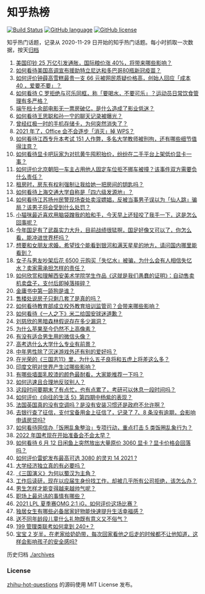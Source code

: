 # 知乎热榜
[![Build Status](https://github.com/ToWeLong/zhihu-hot-questions/workflows/CI/badge.svg)](https://github.com/ToWeLong/zhihu-hot-questions/actions)
[![GitHub language](https://img.shields.io/badge/language-golang-orange.svg)](https://golang.org/)
[![GitHub license](https://img.shields.io/github/license/ToWeLong/zhihu-hot-questions)](https://github.com/ToWeLong/zhihu-hot-questions/blob/main/LICENSE)

知乎热门话题，记录从 2020-11-29 日开始的知乎热门话题。每小时抓取一次数据，按天[归档](./archives)

<!-- BEGIN -->

1. [美国印钞 25 万亿引发通胀，国际粮价涨 40%，将带来哪些影响？](https://www.zhihu.com/question/464253751)
1. [如何看待美国高调宣布援助特立尼达和多巴哥80瓶新冠疫苗？](https://www.zhihu.com/question/465072169)
1. [如何评价钟薛高雪糕最贵一支 66 元被网民质疑价格高，创始人回应「成本 40 ，爱要不要」？](https://www.zhihu.com/question/465157262)
1. [如何看待 C 罗拒绝与可乐同框，称「要喝水，不要可乐」？运动员日常饮食管理有多严格？](https://www.zhihu.com/question/465112331)
1. [端午档十余部电影无一票房破亿，是什么造成了影业低迷？](https://www.zhihu.com/question/465092815)
1. [如何看待王思聪和孙一宁的聊天记录被曝光？](https://www.zhihu.com/question/465160470)
1. [曾经红极一时的手机存储卡，为何突然消失了？](https://www.zhihu.com/question/379697777)
1. [2021 年了，Office 会不会逐步「消灭」掉 WPS？](https://www.zhihu.com/question/460028327)
1. [如何看待江西专升本考试 151 人作弊，多名大学教师被刑拘，还有哪些细节值得注意？](https://www.zhihu.com/question/465076235)
1. [如何看待显卡吧玩家为对抗黄牛囤积抬价，纷纷在二手平台上架低价显卡一事？](https://www.zhihu.com/question/464735756)
1. [如何评价北京朝阳一车主占用他人固定车位拒不挪车被撞？该事件双方需要负什么责任？](https://www.zhihu.com/question/465097829)
1. [租房时，房东有权利强制让我给她一把房间的钥匙吗？](https://www.zhihu.com/question/462612155)
1. [如何看待上海交通大学自称是「四六级发源地」？](https://www.zhihu.com/question/464806294)
1. [如何看待江苏扬州民警现场查处卖淫嫖娼，反被当事男子误以为「仙人跳」骗局？该男子将会受到什么处罚？](https://www.zhihu.com/question/464879487)
1. [小猫咪最近喜欢用脑袋蹭我的脸和手，今天早上还轻咬了我手一下，这是怎么回事呢？](https://www.zhihu.com/question/464003051)
1. [今年国足有了武磊实力大升，目前战绩很猛啊，国足好像又可以了，你怎么看，能冲进世界杯吗？](https://www.zhihu.com/question/464598980)
1. [想要和女朋友求婚，希望找个能看到银河和满天星星的地方，请问国内哪里能看到？](https://www.zhihu.com/question/453392696)
1. [女子与男友吵架后花 6500 元购买「失忆水」被骗，为什么会有人相信失忆水？卖家需承担怎样的责任？](https://www.zhihu.com/question/465082372)
1. [如何欣赏和理解西安美术学院学生作品《这就是我们愚蠢的证明》：自动售卖机卖盘子，支付后即掉落摔碎？](https://www.zhihu.com/question/464470625)
1. [金庸书中第一舔狗是谁？](https://www.zhihu.com/question/464912057)
1. [售楼处说房子只剩几套了是真的吗？](https://www.zhihu.com/question/460961867)
1. [如何看待教育部成立校外教育培训监管司？会带来哪些影响？](https://www.zhihu.com/question/465193204)
1. [如何看待《一人之下》米二给国安球迷道歉？](https://www.zhihu.com/question/465110855)
1. [刘慈欣的黑暗森林假说存在多少漏洞？](https://www.zhihu.com/question/451440009)
1. [为什么苹果至今仍然不上高像素？](https://www.zhihu.com/question/464657256)
1. [有没有适合男生用的微信头像？](https://www.zhihu.com/question/454151961)
1. [高考选什么大学什么专业有前景？](https://www.zhihu.com/question/440235164)
1. [中年男性除了沉迷游戏外还有别的爱好吗？](https://www.zhihu.com/question/459226864)
1. [在光荣的《三国志11》里，为什么五子良将和五虎上将差这么多？](https://www.zhihu.com/question/329658518)
1. [印度文明对世界产生过哪些影响？](https://www.zhihu.com/question/462960421)
1. [有哪些墙面乳胶漆的颜色最耐看，大家能推荐一下吗？](https://www.zhihu.com/question/266901539)
1. [如何迅速且合理地反驳别人？](https://www.zhihu.com/question/21995841)
1. [这段时间要期末了有点忙，也有点累了，考研可以休息一段时间吗？](https://www.zhihu.com/question/464096874)
1. [如何评价《向往的生活 5》第四期中杨紫的表现？](https://www.zhihu.com/question/459467558)
1. [法国英国真的没有空调吗？是没有安装习惯还是政府不允许啊？](https://www.zhihu.com/question/48716799)
1. [去银行查了征信，支付宝备用金上征信了，记录了 7、8 条没有逾期，会影响申请房贷吗?](https://www.zhihu.com/question/401757959)
1. [如何看待网信办「饭圈乱象整治」专项行动，重点打击 5 类饭圈乱象行为？](https://www.zhihu.com/question/465112780)
1. [2022 年国考现在开始准备会不会太早？](https://www.zhihu.com/question/444676802)
1. [如何看待 6 月 12 日闲鱼上突然放出大量原价 3060 显卡？显卡价格会回落吗？](https://www.zhihu.com/question/464693862)
1. [如何评价雷蛇发布最高可选 3080 的灵刃 14 2021 ?](https://www.zhihu.com/question/465077231)
1. [大学经济独立真的有必要吗？](https://www.zhihu.com/question/385171736)
1. [《三国演义》为何以蜀汉为主角？](https://www.zhihu.com/question/354708887)
1. [工作后读研，现在以应届生身份找工作，却被几乎所有公司拒绝，该怎么办？](https://www.zhihu.com/question/365741144)
1. [男生怎样才能变得越来越帅气呢？](https://www.zhihu.com/question/60541930)
1. [职场上最忌讳的事情有哪些？](https://www.zhihu.com/question/437015311)
1. [2021 LPL 夏季赛OMG 2:1 iG，如何评价这场比赛？](https://www.zhihu.com/question/464960777)
1. [独居女生有哪些必备居家好物能快速提升生活幸福感？](https://www.zhihu.com/question/458240830)
1. [送不同年龄段儿童什么礼物既有意义又不俗气？](https://www.zhihu.com/question/27792599)
1. [199 管理类联考如何拿到 240+？](https://www.zhihu.com/question/61541247)
1. [宝宝 2 岁半，在老家给奶奶带，每次回家看他之后走的时候都不让他知道，这样会影响孩子的安全感吗?](https://www.zhihu.com/question/464606733)

<!-- END -->

历史归档 [./archives](./archives)


### License
[zhihu-hot-questions](https://github.com/towelong/zhihu-hot-questions) 的源码使用 MIT License 发布。